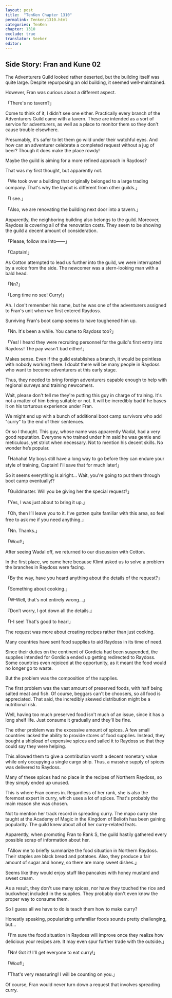 ```yaml
---
layout: post
title:  "TenKen Chapter 1310"
permalink: Tenken/1310.html
categories: TenKen
chapter: 1310
exclude: true
translator: Seeker
editor: 
---
```

<h2>Side Story: Fran and Kune 02</h2>

The Adventurers Guild looked rather deserted, but the building itself was quite large. Despite repurposing an old building, it seemed well-maintained.

However, Fran was curious about a different aspect.

「There's no tavern?」

Come to think of it, I didn't see one either. Practically every branch of the Adventurers Guild came with a tavern. These are intended as a sort of service for adventurers, as well as a place to monitor them so they don't cause trouble elsewhere.

Presumably, it's safer to let them go wild under their watchful eyes. And how can an adventurer celebrate a completed request without a jug of beer? Though it does make the place rowdy!

Maybe the guild is aiming for a more refined approach in Raydoss?

That was my first thought, but apparently not.

「We took over a building that originally belonged to a large trading company. That's why the layout is different from other guilds.」

「I see.」

「Also, we are renovating the building next door into a tavern.」

Apparently, the neighboring building also belongs to the guild. Moreover, Raydoss is covering all of the renovation costs. They seem to be showing the guild a decent amount of consideration.

「Please, follow me into――」

「Captain!」

As Cotton attempted to lead us further into the guild, we were interrupted by a voice from the side. The newcomer was a stern-looking man with a bald head.

「Nn?」

「Long time no see! Curry!」

Ah. I don't remember his name, but he was one of the adventurers assigned to Fran's unit when we first entered Raydoss.

Surviving Fran's boot camp seems to have toughened him up.

「Nn. It's been a while. You came to Raydoss too?」

「Yes! I heard they were recruiting personnel for the guild's first entry into Raydoss! The pay wasn't bad either!」

Makes sense. Even if the guild establishes a branch, it would be pointless with nobody working there. I doubt there will be many people in Raydoss who want to become adventurers at this early stage.

Thus, they needed to bring foreign adventurers capable enough to help with regional surveys and training newcomers.

Wait, please don't tell me they're putting this guy in charge of training. It's not a matter of him being suitable or not. It will be incredibly bad if he bases it on his torturous experience under Fran.

We might end up with a bunch of additional boot camp survivors who add "curry" to the end of their sentences.

Or so I thought. This guy, whose name was apparently Wadal, had a very good reputation. Everyone who trained under him said he was gentle and meticulous, yet strict when necessary. Not to mention his decent skills. No wonder he’s popular.

「Hahaha! My boys still have a long way to go before they can endure your style of training, Captain! I'll save that for much later!」

So it seems everything is alright... Wait, you're going to put them through boot camp eventually!?

「Guildmaster. Will you be giving her the special request?」

「Yes, I was just about to bring it up.」

「Oh, then I’ll leave you to it. I’ve gotten quite familiar with this area, so feel free to ask me if you need anything.」

「Nn. Thanks.」

「Woof!」

After seeing Wadal off, we returned to our discussion with Cotton.

In the first place, we came here because Klimt asked us to solve a problem the branches in Raydoss were facing.

「By the way, have you heard anything about the details of the request?」

「Something about cooking.」

「W-Well, that's not entirely wrong...」

『Don’t worry, I got down all the details.』

「I-I see! That's good to hear!」

The request was more about creating recipes rather than just cooking.

Many countries have sent food supplies to aid Raydoss in its time of need.

Since their duties on the continent of Gordicia had been suspended, the supplies intended for Gordicia ended up getting redirected to Raydoss. Some countries even rejoiced at the opportunity, as it meant the food would no longer go to waste.

But the problem was the composition of the supplies.

The first problem was the vast amount of preserved foods, with half being salted meat and fish. Of course, beggars can't be choosers, so all food is appreciated. That said, the incredibly skewed distribution might be a nutritional risk.

Well, having too much preserved food isn't much of an issue, since it has a long shelf life. Just consume it gradually and they'll be fine.

The other problem was the excessive amount of spices. A few small countries lacked the ability to provide stores of food supplies. Instead, they bought a shipload of expensive spices and sailed it to Raydoss so that they could say they were helping.

This allowed them to give a contribution worth a decent monetary value while only occupying a single cargo ship. Thus, a massive supply of spices was delivered to Raydoss.

Many of these spices had no place in the recipes of Northern Raydoss, so they simply ended up unused.

This is where Fran comes in. Regardless of her rank, she is also the foremost expert in curry, which uses a lot of spices. That's probably the main reason she was chosen.

Not to mention her track record in spreading curry. The mapo curry she taught at the Academy of Magic in the Kingdom of Belioth has been gaining popularity. The guild knew about all of her curry-related feats.

Apparently, when promoting Fran to Rank S, the guild hastily gathered every possible scrap of information about her.

「Allow me to briefly summarize the food situation in Northern Raydoss. Their staples are black bread and potatoes. Also, they produce a fair amount of sugar and honey, so there are many sweet dishes.」

Seems like they would enjoy stuff like pancakes with honey mustard and sweet cream.

As a result, they don't use many spices, nor have they touched the rice and buckwheat included in the supplies. They probably don't even know the proper way to consume them.

So I guess all we have to do is teach them how to make curry?

Honestly speaking, popularizing unfamiliar foods sounds pretty challenging, but...

「I'm sure the food situation in Raydoss will improve once they realize how delicious your recipes are. It may even spur further trade with the outside.」

「Nn! Got it! I'll get everyone to eat curry!」

「Woof!」

「That's very reassuring! I will be counting on you.」

Of course, Fran would never turn down a request that involves spreading curry.



